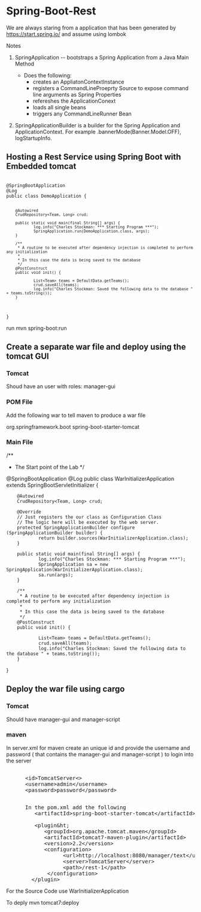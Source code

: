 # Spring-Boot-Rest

<bold>We are always staring from a application that has been generated by https://start.spring.io/ and assume using lombok</bold>

Notes 

1. SpringApplication -- bootstraps a Spring Application from a Java Main Method

      * Does the following:
         * creates an AppliatonContextInstance
         * registers a CommandLineProeprty Source to expose command line arguments as Spring Properties
         * refereshes the ApplicationConext
         * loads all single beans
         * triggers any CommandLineRunner Bean
  
2. SpringApplicationBuilder is a builder for the Spring Application and ApplicationContext.  For example 
  .bannerMode(Banner.Model.OFF), logStartupInfo.

## Hosting a Rest Service using Spring Boot with Embedded tomcat

<code>
@SpringBootApplication
@Log
public class DemoApplication {

        @Autowired
        CrudRepository<Team, Long> crud;
        
        public static void main(final String[] args) {
                log.info("Charles Stockman: *** Starting Program ***");
                SpringApplication.run(DemoApplication.class, args);
        }

        /**
         * A routine to be executed after dependency injection is completed to perform any initialization
         * 
         * In this case the data is being saved to the database
         */
        @PostConstruct
        public void init() {
                
                List<Team> teams = DefaultData.getTeams();
                crud.saveAll(teams);
                log.info("Charles Stockman: Saved the following data to the database " + teams.toString());
        }
}
</code>

run mvn spring-boot:run

## Create a separate war file and deploy using the tomcat GUI

### Tomcat
Shoud have an user with roles: manager-gui

### POM File
Add the following <packaging>war</packaging> to tell maven to produce a war file

<dependency>
  <groupId>org.springframework.boot</groupId>
  <artifactId>spring-boot-starter-tomcat</artifactId>
</dependency>

### Main File

/**
 * The Start point of the Lab
 */
 
@SpringBootApplication
@Log
public class WarInitializerApplication extends SpringBootServletInitializer {


        @Autowired
        CrudRepository<Team, Long> crud;

        @Override
        // Just registers the our class as Configuration Class
        // The logic here will be executed by the web server.
        protected SpringApplicationBuilder configure (SpringApplicationBuilder builder) {
                return builder.sources(WarInitializerApplication.class);
        }
        
        public static void main(final String[] args) {
                log.info("Charles Stockman: *** Starting Program ***");
                SpringApplication sa = new SpringApplication(WarInitializerApplication.class);
                sa.run(args);   
        }

        /**
         * A routine to be executed after dependency injection is completed to perform any initialization
         * 
         * In this case the data is being saved to the database
         */
        @PostConstruct
        public void init() {
                
                List<Team> teams = DefaultData.getTeams();
                crud.saveAll(teams);
                log.info("Charles Stockman: Saved the following data to the database " + teams.toString());
        }

}

## Deploy the war file using cargo

### Tomcat 
Should have manager-gui and manager-script

### maven
In server.xml for maven create an unique id and provide the username and password ( that contains the manager-gui and manager-script ) to login into the server

<pre>
  <server>
      &lt;id&gt;TomcatServer&lt;&gt;
      &lt;username>admin&lt;/username&gt;
      &lt;password>password&lt;/password&gt;
  </server>
</pre>

<pre>
      In the pom.xml add the following 
         &lt;artifactId&gt;spring-boot-starter-tomcat&lt;/artifactId>

         &lt;plugin&ht;
            &lt;groupId&gt;org.apache.tomcat.maven&lt;/groupId&gt;
            &lt;artifactId&gt;tomcat7-maven-plugin&lt;/artifactId&gt;
            &lt;version&gt;2.2&lt;/version&gt;
            &lt;configuration&gt;
                  &lt;url&gt;http://localhost:8080/manager/text&lt;/url&gt;
                  &lt;server&gt;TomcatServer&lt;/server&gt;
                  &lt;path&gt;/rest-1&lt;/path&gt;
             &lt;/configuration&gt;
        &lt;/plugin&gt;
</pre>

For the Source Code use WarInitializerApplication

To deply mvn tomcat7:deploy






